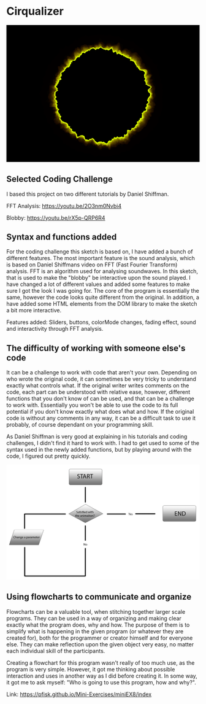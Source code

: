 # Cirqualizer

![ScreenShot](Screenshot.PNG)


## Selected Coding Challenge

I based this project on two different tutorials by Daniel Shiffman.

FFT Analysis: https://youtu.be/2O3nm0Nvbi4

Blobby:       https://youtu.be/rX5p-QRP6R4



## Syntax and functions added

For the coding challenge this sketch is based on, I have added a bunch of different features. The most important feature is the sound analysis, which is based on Daniel Shiffmans video on FFT (Fast Fourier Transform) analysis. FFT is an algorithm used for analysing soundwaves. In this sketch, that is used to make the "blobby" be interactive upon the sound played. I have changed a lot of different values and added some features to make sure I got the look I was going for. The core of the program is essentially the same, however the code looks quite different from the original. In addition, a have added some HTML elements from the DOM library to make the sketch a bit more interactive.

Features added: Sliders, buttons, colorMode changes, fading effect, sound and interactivity through FFT analysis.

## The difficulty of working with someone else's code

It can be a challenge to work with code that aren't your own. Depending on who wrote the original code, it can sometimes be very tricky to understand exactly what controls what. If the original writer writes comments on the code, each part can be understood with relative ease, however, different functions that you don't know of can be used, and that can be a challenge to work with. Essentially you won't be able to use the code to its full potential if you don't know exactly what does what and how. If the original code is without any comments in any way, it can be a difficult task to use it probably, of course dependant on your programming skill.

As Daniel Shiffman is very good at explaining in his tutorials and coding challenges, I didn't find it hard to work with. I had to get used to some of the syntax used in the newly added functions, but by playing around with the code, I figured out pretty quickly.

![Screenshot](Flowchart.PNG)

## Using flowcharts to communicate and organize

Flowcharts can be a valuable tool, when stitching together larger scale programs. They can be used in a way of organizing and making clear exactly what the program does, why and how. The purpose of them is to simplify what is happening in the given program (or whatever they are created for), both for the programmer or creator himself and for everyone else. They can make reflection upon the given object very easy, no matter each individual skill of the participants.

Creating a flowchart for this program wasn't really of too much use, as the program is very simple. However, it got me thinking about possible interaction and uses in another way as I did before creating it. In some way, it got me to ask myself: "Who is going to use this program, how and why?".

Link: https://pfisk.github.io/Mini-Exercises/miniEX8/index
